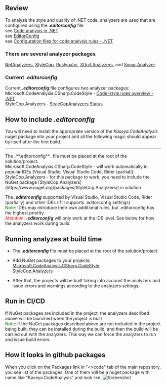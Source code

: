 ## Review

To analyze the style and quality of .NET code, analyzers are used that are configured using the _**.editorconfig**_ file
<br />see [Code analysis in .NET](https://docs.microsoft.com/en-us/dotnet/fundamentals/code-analysis/overview)
<br />see [EditorConfig](https://editorconfig.org/)
<br />see [Configuration files for code analysis rules - .NET](https://docs.microsoft.com/en-us/dotnet/fundamentals/code-analysis/configuration-files)

### There are several analyzer packages

[NetAnalyzers](https://docs.microsoft.com/en-us/visualstudio/code-quality/roslyn-analyzers-overview?view=vs-2022), [StyleCop](https://www.nuget.org/packages/StyleCop.Analyzers/), [Roslynator](https://www.nuget.org/packages/Roslynator.Analyzers/), [XUnit Analyzers](https://www.nuget.org/packages/xunit.analyzers/), and [Sonar Analyzer](https://www.nuget.org/packages/SonarAnalyzer.CSharp/).

### Current _.editorconfig_

Current _**.editorconfig**_ file configures two analyzer packages:
<br />Microsoft.CodeAnalysis.CSharp.CodeStyle - [Code-style rules overview - .NET](https://docs.microsoft.com/en-us/dotnet/fundamentals/code-analysis/style-rules/)
<br />StyleCop.Analyzers - [StyleCopAnalyzers Status](https://dotnetanalyzers.github.io/StyleCopAnalyzers)

## How to include _.editorconfig_

You will need to install the appropriate version of the _Kaseya.CodeAnalysis_ nuget package into your project and all the following magic should appear by itself after the first build.
<hr />
The _**.editorconfig**_ file must be placed at the root of the solution/project.
<br />Microsoft.CodeAnalysis.CSharp.CodeStyle - will work automatically in popular IDEs (Visual Studio, Visual Studio Code, Rider (partial))
<br />StyleCop.Analyzers - for this package to work, you need to include the NuGet package [StyleCop.Analyzers](https://www.nuget.org/packages/StyleCop.Analyzers/) in solution

The _**.editorconfig**_ supported by Visual Studio, Visual Studio Code, Rider (partially) and other IDEs (if it supports .editorconfig settings)
<br /><span style="color:green">Note:</span> IDEs may introduce their own additional rules, but .editorconfig has the highest priority.
<br /><span style="color:red">Attention:</span> _**.editorconfig**_  will only work at the IDE level. See below for how the analyzers work during build.

## Running analyzes at build time

* The ._**editorconfig**_ file must be placed at the root of the solution/project.
* Add NuGet packages to your projects:
  <br />[Microsoft.CodeAnalysis.CSharp.CodeStyle](https://www.nuget.org/packages/Microsoft.CodeAnalysis.CSharp.CodeStyle/)
  <br />[StyleCop.Analyzers](https://www.nuget.org/packages/StyleCop.Analyzers/)

* After that, the projects will be built taking into account the analyzers and issue errors and warnings according to the analyzers settings.

## Run in CI/CD

If NuGet packages are included in the project, the analyzers described above will be launched when the project is built
<br /><span style="color:green">Note:</span> if the NuGet packages described above are not included in the project being built, they can be installed during the build, and then the build will be carried out with the analyzers. This way we can force the analyzers to run and issue build errors.

## How it looks in github packages

When you click on the Packages link in "<>code" tab of the main repository, you see list of the packages. One of them will be a nuget package with name like "Kaseya.CodeAnalysis" and look like:
![Screenshot](./code_analyze_package.png)
